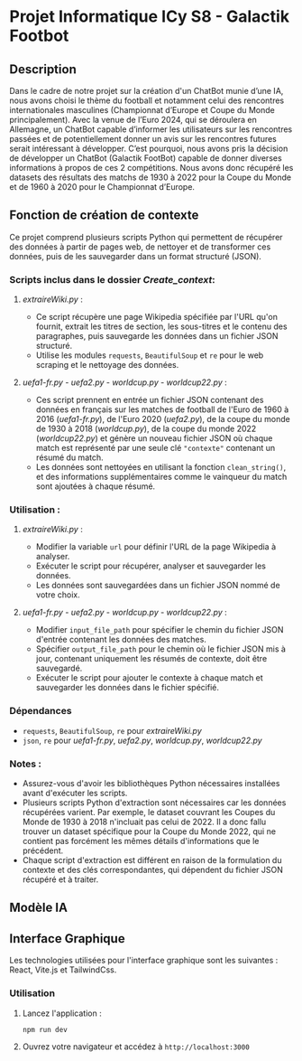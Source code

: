 # Projet Informatique ICy S8 - Galactik Footbot

## Description
Dans le cadre de notre projet sur la création d'un ChatBot munie d’une IA, nous avons choisi le thème du football et notamment celui des rencontres internationales masculines (Championnat d’Europe et Coupe du Monde principalement). Avec la venue de l’Euro 2024, qui se déroulera en Allemagne, un ChatBot capable d’informer les utilisateurs sur les rencontres passées et de potentiellement donner un avis sur les rencontres futures serait intéressant à développer. C’est pourquoi, nous avons pris la décision de développer un ChatBot (Galactik FootBot) capable de donner diverses informations à propos de ces 2 compétitions. Nous avons donc récupéré les datasets des résultats des matchs de 1930 à 2022 pour la Coupe du Monde et de 1960 à 2020 pour le Championnat d’Europe. 

## Fonction de création de contexte
Ce projet comprend plusieurs scripts Python qui permettent de récupérer des données à partir de pages web, de nettoyer et de transformer ces données, puis de les sauvegarder dans un format structuré (JSON).

### Scripts inclus dans le dossier *Create_context*:

1. *extraireWiki.py* :
   - Ce script récupère une page Wikipedia spécifiée par l'URL qu'on fournit, extrait les titres de section, les sous-titres et le contenu des paragraphes, puis sauvegarde les données dans un fichier JSON structuré.
   - Utilise les modules `requests`, `BeautifulSoup` et `re` pour le web scraping et le nettoyage des données.

2. *uefa1-fr.py* - *uefa2.py* - *worldcup.py* - *worldcup22.py* :
   - Ces script prennent en entrée un fichier JSON contenant des données en français sur les matches de football de l'Euro de 1960 à 2016 (*uefa1-fr.py*), de l'Euro 2020 (*uefa2.py*), de la coupe du monde de 1930 à 2018 (*worldcup.py*), de la coupe du monde 2022 (*worldcup22.py*) et génère un nouveau fichier JSON où chaque match est représenté par une seule clé `"contexte"` contenant un résumé du match.
   - Les données sont nettoyées en utilisant la fonction `clean_string()`, et des informations supplémentaires comme le vainqueur du match sont ajoutées à chaque résumé.

### Utilisation :
1. *extraireWiki.py* :
   - Modifier la variable `url` pour définir l'URL de la page Wikipedia à analyser.
   - Exécuter le script pour récupérer, analyser et sauvegarder les données.
   - Les données sont sauvegardées dans un fichier JSON nommé de votre choix.

2. *uefa1-fr.py* - *uefa2.py* - *worldcup.py* - *worldcup22.py* :
   - Modifier `input_file_path` pour spécifier le chemin du fichier JSON d'entrée contenant les données des matches.
   - Spécifier `output_file_path` pour le chemin où le fichier JSON mis à jour, contenant uniquement les résumés de contexte, doit être sauvegardé.
   - Exécuter le script pour ajouter le contexte à chaque match et sauvegarder les données dans le fichier spécifié.

### Dépendances
- `requests`, `BeautifulSoup`, `re` pour *extraireWiki.py*
- `json`, `re` pour *uefa1-fr.py*, *uefa2.py*, *worldcup.py*, *worldcup22.py*

### Notes :
- Assurez-vous d'avoir les bibliothèques Python nécessaires installées avant d'exécuter les scripts.
- Plusieurs scripts Python d'extraction sont nécessaires car les données récupérées varient. Par exemple, le dataset couvrant les Coupes du Monde de 1930 à 2018 n'incluait pas celui de 2022. Il a donc fallu trouver un dataset spécifique pour la Coupe du Monde 2022, qui ne contient pas forcément les mêmes détails d'informations que le précédent.
- Chaque script d'extraction est différent en raison de la formulation du contexte et des clés correspondantes, qui dépendent du fichier JSON récupéré et à traiter.


## Modèle IA



## Interface Graphique
Les technologies utilisées pour l'interface graphique sont les suivantes : React, Vite.js et TailwindCss.

### Utilisation
1. Lancez l'application :
   ```bash
   npm run dev
   ```
2. Ouvrez votre navigateur et accédez à `http://localhost:3000`
